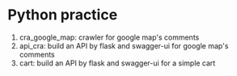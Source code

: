 # Python practice
1. cra_google_map: crawler for google map's comments
2. api_cra: build an API by flask and swagger-ui for google map's comments
3. cart: build an API by flask and swagger-ui for a simple cart
